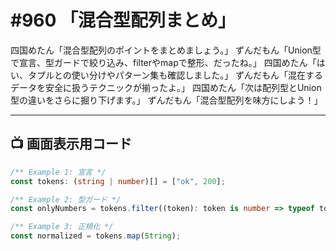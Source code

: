 # #960 「混合型配列まとめ」

四国めたん「混合型配列のポイントをまとめましょう。」
ずんだもん「Union型で宣言、型ガードで絞り込み、filterやmapで整形、だったね。」
四国めたん「はい、タプルとの使い分けやパターン集も確認しました。」
ずんだもん「混在するデータを安全に扱うテクニックが揃ったよ。」
四国めたん「次は配列型とUnion型の違いをさらに掘り下げます。」
ずんだもん「混合型配列を味方にしよう！」

---

## 📺 画面表示用コード

```typescript
/** Example 1: 宣言 */
const tokens: (string | number)[] = ["ok", 200];

/** Example 2: 型ガード */
const onlyNumbers = tokens.filter((token): token is number => typeof token === "number");

/** Example 3: 正規化 */
const normalized = tokens.map(String);
```
